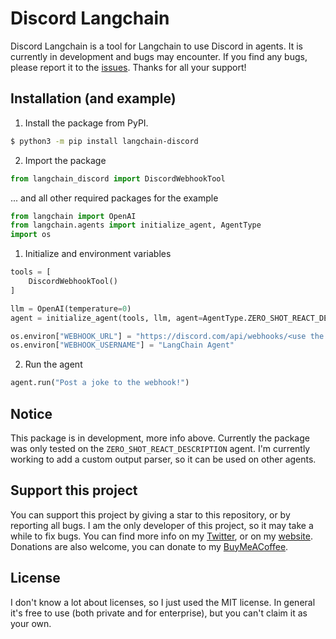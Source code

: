 # Discord Langchain

Discord Langchain is a tool for Langchain to use Discord in agents.
It is currently in development and bugs may encounter.
If you find any bugs, please report it to the [issues](https://github.com/0w9/langchain-discord/issues).
Thanks for all your support!

## Installation (and example)

1. Install the package from PyPI.
```bash
$ python3 -m pip install langchain-discord
```

2. Import the package
```python
from langchain_discord import DiscordWebhookTool
```

... and all other required packages for the example
```python
from langchain import OpenAI
from langchain.agents import initialize_agent, AgentType
import os
```

1. Initialize and environment variables
```python
tools = [
    DiscordWebhookTool()
]

llm = OpenAI(temperature=0)
agent = initialize_agent(tools, llm, agent=AgentType.ZERO_SHOT_REACT_DESCRIPTION, verbose=True)

os.environ["WEBHOOK_URL"] = "https://discord.com/api/webhooks/<use the webhook url from your discord server>"
os.environ["WEBHOOK_USERNAME"] = "LangChain Agent"
```

2. Run the agent
```python
agent.run("Post a joke to the webhook!")
```

## Notice

This package is in development, more info above.
Currently the package was only tested on the `ZERO_SHOT_REACT_DESCRIPTION` agent.
I'm currently working to add a custom output parser, so it can be used on other agents.

## Support this project

You can support this project by giving a star to this repository, or by reporting all bugs.
I am the only developer of this project, so it may take a while to fix bugs.
You can find more info on my [Twitter](https://twitter.com/lennardeth), or on my [website](https://beachcode.de). 
Donations are also welcome, you can donate to my [BuyMeACoffee](https://www.buymeacoffee.com/lennardships).

## License
I don't know a lot about licenses, so I just used the MIT license.
In general it's free to use (both private and for enterprise), but you can't claim it as your own. 
